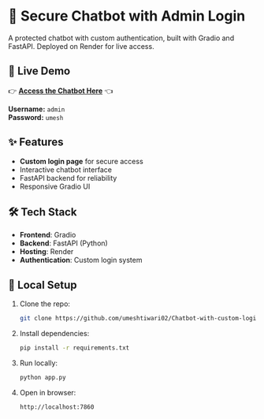 # 🤖 Secure Chatbot with Admin Login

A protected chatbot with custom authentication, built with Gradio and FastAPI. Deployed on Render for live access.

## 🔗 Live Demo
👉 **[Access the Chatbot Here](https://chatbot-with-custom-login.onrender.com)** 👈

**Username:** `admin`  
**Password:** `umesh`

## ✨ Features
- **Custom login page** for secure access
- Interactive chatbot interface
- FastAPI backend for reliability
- Responsive Gradio UI

## 🛠️ Tech Stack
- **Frontend**: Gradio
- **Backend**: FastAPI (Python)
- **Hosting**: Render
- **Authentication**: Custom login system

## 🚀 Local Setup
1. Clone the repo:
   ```bash
   git clone https://github.com/umeshtiwari02/Chatbot-with-custom-login.git
2. Install dependencies:
   ```bash
   pip install -r requirements.txt
3. Run locally:
   ```bash
   python app.py
4. Open in browser:
   ```bash
   http://localhost:7860
